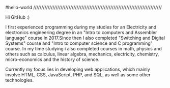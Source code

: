 #hello-world
////////////////////////////////////////////////////////////////////////////////

Hi GitHub :)

I first experienced programming during my studies for an Electricity and
electronics engineering degree in an "Intro to computers and Assembler
language" course in 2017.Since then I also completed "Switching and Digital
Systems" course and "Intro to computer science and C programming" course.
In my time studying i also completed courses in math, physics and others such
as calculus, linear algebra, mechanics, electricity, chemistry, micro-economics
and the history of science.

Currently my focus lies in developing web applications, which mainly involve
HTML, CSS, JavaScript, PHP, and SQL, as well as some other technologies.
